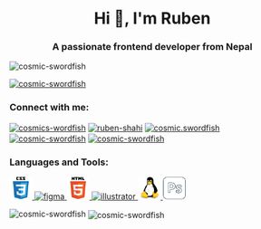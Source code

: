 <h1 align="center">Hi 👋, I'm Ruben</h1>
<h3 align="center">A passionate frontend developer from Nepal</h3>

<p align="left"> <img src="https://komarev.com/ghpvc/?username=cosmic-swordfish&label=Profile%20views&color=0e75b6&style=flat" alt="cosmic-swordfish" /> </p>

<p align="left"> <a href="https://github.com/ryo-ma/github-profile-trophy"><img src="https://github-profile-trophy.vercel.app/?username=cosmic-swordfish" alt="cosmic-swordfish" /></a> </p>

<h3 align="left">Connect with me:</h3>
<p align="left">
<a href="https://dev.to/cosmics-wordfish" target="blank"><img align="center" src="https://raw.githubusercontent.com/rahuldkjain/github-profile-readme-generator/master/src/images/icons/Social/devto.svg" alt="cosmics-wordfish" height="30" width="40" /></a>
<a href="https://linkedin.com/in/ruben-shahi" target="blank"><img align="center" src="https://raw.githubusercontent.com/rahuldkjain/github-profile-readme-generator/master/src/images/icons/Social/linked-in-alt.svg" alt="ruben-shahi" height="30" width="40" /></a>
<a href="https://instagram.com/cosmic.swordfish" target="blank"><img align="center" src="https://raw.githubusercontent.com/rahuldkjain/github-profile-readme-generator/master/src/images/icons/Social/instagram.svg" alt="cosmic.swordfish" height="30" width="40" /></a>
<a href="https://dribbble.com/cosmic-swordfish" target="blank"><img align="center" src="https://raw.githubusercontent.com/rahuldkjain/github-profile-readme-generator/master/src/images/icons/Social/dribbble.svg" alt="cosmic-swordfish" height="30" width="40" /></a>
<a href="https://www.youtube.com/c/cosmic-swordfish" target="blank"><img align="center" src="https://raw.githubusercontent.com/rahuldkjain/github-profile-readme-generator/master/src/images/icons/Social/youtube.svg" alt="cosmic-swordfish" height="30" width="40" /></a>
</p>

<h3 align="left">Languages and Tools:</h3>
<p align="left"> <a href="https://www.w3schools.com/css/" target="_blank" rel="noreferrer"> <img src="https://raw.githubusercontent.com/devicons/devicon/master/icons/css3/css3-original-wordmark.svg" alt="css3" width="40" height="40"/> </a> <a href="https://www.figma.com/" target="_blank" rel="noreferrer"> <img src="https://www.vectorlogo.zone/logos/figma/figma-icon.svg" alt="figma" width="40" height="40"/> </a> <a href="https://www.w3.org/html/" target="_blank" rel="noreferrer"> <img src="https://raw.githubusercontent.com/devicons/devicon/master/icons/html5/html5-original-wordmark.svg" alt="html5" width="40" height="40"/> </a> <a href="https://www.adobe.com/in/products/illustrator.html" target="_blank" rel="noreferrer"> <img src="https://www.vectorlogo.zone/logos/adobe_illustrator/adobe_illustrator-icon.svg" alt="illustrator" width="40" height="40"/> </a> <a href="https://www.linux.org/" target="_blank" rel="noreferrer"> <img src="https://raw.githubusercontent.com/devicons/devicon/master/icons/linux/linux-original.svg" alt="linux" width="40" height="40"/> </a> <a href="https://www.photoshop.com/en" target="_blank" rel="noreferrer"> <img src="https://raw.githubusercontent.com/devicons/devicon/master/icons/photoshop/photoshop-line.svg" alt="photoshop" width="40" height="40"/> </a> </p>

<p><img align="left" src="https://github-readme-stats.vercel.app/api/top-langs?username=cosmic-swordfish&show_icons=true&locale=en&layout=compact" alt="cosmic-swordfish" /></p>

<p>&nbsp;<img align="center" src="https://github-readme-stats.vercel.app/api?username=cosmic-swordfish&show_icons=true&locale=en" alt="cosmic-swordfish" /></p>

